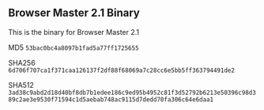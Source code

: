 ## Browser Master 2.1 Binary
This is the binary for Browser Master 2.1

MD5 ```53bac0bc4a8097b1fad5a77ff1725655```

SHA256 ```6d706f707ca1f371caa126137f2df88f68069a7c28cc6e5bb5ff363794491de2```

SHA512  ```3ad38c9abd2d18d40bf8db7b1edee186c9ed95b4952c81f3d52792b6213e50396c98d389c2ae3e9530f71594c1d5aebab748ac9115d7dedd70fa306c64e6daa1```
